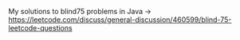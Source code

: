 My solutions to blind75 problems in Java -> https://leetcode.com/discuss/general-discussion/460599/blind-75-leetcode-questions
